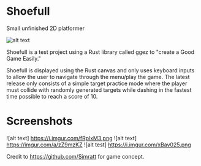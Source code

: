 # Shoefull
Small unfinished 2D platformer

![alt text](https://i.imgur.com/Ykqcvyf.png)

Shoefull is a test project using a Rust library called ggez to "create a Good Game Easily."

Shoefull is displayed using the Rust canvas and only uses keyboard inputs to allow the user to navigate through the menu/play the game. The latest release only consists of a simple target practice mode where the player must collide with randomly generated targets while dashing in the fastest time possible to reach a score of 10.

# Screenshots
![alt text] https://i.imgur.com/fRplxM3.png
![alt text] https://imgur.com/a/zZ9mzKZ
![alt test] https://i.imgur.com/xBav025.png

Credit to https://github.com/Simratt for game concept.

